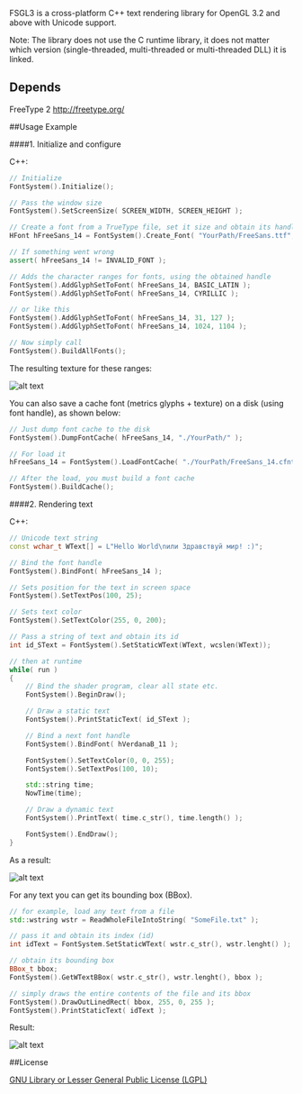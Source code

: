 ﻿FSGL3 is a cross-platform C++ text rendering library for OpenGL 3.2 and above with Unicode support.

Note: The library does not use the C runtime library, it does not matter which version (single-threaded, multi-threaded or multi-threaded DLL) it is linked.

Depends
------

FreeType 2
http://freetype.org/

##Usage Example

####1. Initialize and configure

C++:

```c++
// Initialize
FontSystem().Initialize();

// Pass the window size
FontSystem().SetScreenSize( SCREEN_WIDTH, SCREEN_HEIGHT );

// Create a font from a TrueType file, set it size and obtain its handle
HFont hFreeSans_14 = FontSystem().Create_Font( "YourPath/FreeSans.ttf", 14 );

// If something went wrong
assert( hFreeSans_14 != INVALID_FONT );

// Adds the character ranges for fonts, using the obtained handle
FontSystem().AddGlyphSetToFont( hFreeSans_14, BASIC_LATIN );
FontSystem().AddGlyphSetToFont( hFreeSans_14, CYRILLIC );

// or like this
FontSystem().AddGlyphSetToFont( hFreeSans_14, 31, 127 );
FontSystem().AddGlyphSetToFont( hFreeSans_14, 1024, 1104 );

// Now simply call
FontSystem().BuildAllFonts();
```

The resulting texture for these ranges:

![alt text](https://dl.dropbox.com/u/45284518/ShamanCode/TextRederSystem/FreeSans14.png "The font texture atlas")

You can also save a cache font (metrics glyphs + texture) on a disk (using font handle),
as shown below:

```c++
// Just dump font cache to the disk
FontSystem().DumpFontCache( hFreeSans_14, "./YourPath/" );

// For load it
hFreeSans_14 = FontSystem().LoadFontCache( "./YourPath/FreeSans_14.cfnt" );

// After the load, you must build a font cache
FontSystem().BuildCache();
```

####2. Rendering text

C++:

```c++
// Unicode text string
const wchar_t WText[] = L"Hello World\nили Здравствуй мир! :)";

// Bind the font handle
FontSystem().BindFont( hFreeSans_14 );

// Sets position for the text in screen space
FontSystem().SetTextPos(100, 25);

// Sets text color
FontSystem().SetTextColor(255, 0, 200);

// Pass a string of text and obtain its id
int id_SText = FontSystem().SetStaticWText(WText, wcslen(WText));

// then at runtime
while( run )
{
	// Bind the shader program, clear all state etc.
	FontSystem().BeginDraw();

	// Draw a static text
	FontSystem().PrintStaticText( id_SText );

	// Bind a next font handle
	FontSystem().BindFont( hVerdanaB_11 );

	FontSystem().SetTextColor(0, 0, 255);
	FontSystem().SetTextPos(100, 10);

	std::string time;
	NowTime(time);

	// Draw a dynamic text
	FontSystem().PrintText( time.c_str(), time.length() );

	FontSystem().EndDraw();
}
```

As a result:

![alt text](https://dl.dropbox.com/u/45284518/ShamanCode/TextRederSystem/scrHelloWorld.png "Rendering text result")

For any text you can get its bounding box (BBox).

```c++
// for example, load any text from a file
std::wstring wstr = ReadWholeFileIntoString( "SomeFile.txt" );

// pass it and obtain its index (id)
int idText = FontSystem.SetStaticWText( wstr.c_str(), wstr.lenght() );

// obtain its bounding box
BBox_t bbox;
FontSystem().GetWTextBBox( wstr.c_str(), wstr.lenght(), bbox );

// simply draws the entire contents of the file and its bbox
FontSystem().DrawOutLinedRect( bbox, 255, 0, 255 );
FontSystem().PrintStaticText( idText );
```

Result:

![alt text](https://dl.dropbox.com/u/45284518/ShamanCode/TextRederSystem/scrMSL.png "Rendering text result")

##License

[GNU Library or Lesser General Public License (LGPL)](http://www.gnu.org/licenses/lgpl.html "License")


